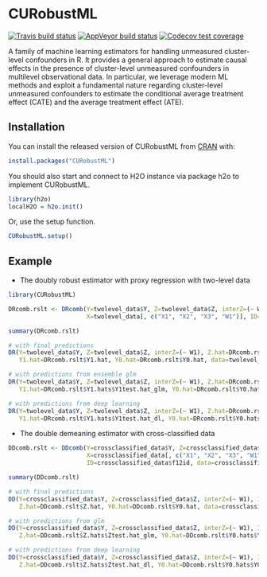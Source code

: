 
<!-- README.md is generated from README.Rmd. Please edit that file -->

# CURobustML

<!-- badges: start -->

[![Travis build
status](https://travis-ci.com/youmisuk/CURobustML.svg?branch=master)](https://travis-ci.com/youmisuk/CURobustML)
[![AppVeyor build
status](https://ci.appveyor.com/api/projects/status/github/youmisuk/CURobustML?branch=master&svg=true)](https://ci.appveyor.com/project/youmisuk/CURobustML)
[![Codecov test
coverage](https://codecov.io/gh/youmisuk/CURobustML/branch/master/graph/badge.svg)](https://codecov.io/gh/youmisuk/CURobustML?branch=master)
<!-- badges: end -->

A family of machine learning estimators for handling unmeasured
cluster-level confounders in R. It provides a general approach to
estimate causal effects in the presence of cluster-level unmeasured
confounders in multilevel observational data. In particular, we leverage
modern ML methods and exploit a fundamental nature regarding
cluster-level unmeasured confounders to estimate the conditional average
treatment effect (CATE) and the average treatment effect (ATE).

## Installation

You can install the released version of CURobustML from
[CRAN](https://CRAN.R-project.org) with:

``` r
install.packages("CURobustML")
```

You should also start and connect to H2O instance via package h2o to
implement CURobustML.

``` r
library(h2o)
localH2O = h2o.init()
```

Or, use the setup function.

``` r
CURobustML.setup()
```

## Example

  - The doubly robust estimator with proxy regression with two-level
    data

<!-- end list -->

``` r
library(CURobustML)

DRcomb.rslt <- DRcomb(Y=twolevel_data$Y, Z=twolevel_data$Z, interZ=(~ W1),
                      X=twolevel_data[, c("X1", "X2", "X3", "W1")], ID=twolevel_data$id, data=twolevel_data)

summary(DRcomb.rslt)

# with final predictions
DR(Y=twolevel_data$Y, Z=twolevel_data$Z, interZ=(~ W1), Z.hat=DRcomb.rslt$Z.hat,
   Y1.hat=DRcomb.rslt$Y1.hat, Y0.hat=DRcomb.rslt$Y0.hat, data=twolevel_data)

# with predictions from ensemble glm
DR(Y=twolevel_data$Y, Z=twolevel_data$Z, interZ=(~ W1), Z.hat=DRcomb.rslt$Z.hats$Ztest.hat_glm,
   Y1.hat=DRcomb.rslt$Y1.hats$Y1test.hat_glm, Y0.hat=DRcomb.rslt$Y0.hats$Y0test.hat_glm, data=twolevel_data)

# with predictions from deep learning
DR(Y=twolevel_data$Y, Z=twolevel_data$Z, interZ=(~ W1), Z.hat=DRcomb.rslt$Z.hats$Ztest.hat_dl,
   Y1.hat=DRcomb.rslt$Y1.hats$Y1test.hat_dl, Y0.hat=DRcomb.rslt$Y0.hats$Y0test.hat_dl, data=twolevel_data)
```

  - The double demeaning estimator with cross-classified data

<!-- end list -->

``` r
DDcomb.rslt <- DDcomb(Y=crossclassified_data$Y, Z=crossclassified_data$Z, interZ=(~ W1),
                      X=crossclassified_data[, c("X1", "X2", "X3", "W1", "Q1")],
                      ID=crossclassified_data$f12id, data=crossclassified_data)

summary(DDcomb.rslt)

# with final predictions
DD(Y=crossclassified_data$Y, Z=crossclassified_data$Z, interZ=(~ W1), ID=crossclassified_data$f12id,
   Z.hat=DDcomb.rslt$Z.hat, Y0.hat=DDcomb.rslt$Y0.hat, data=crossclassified_data)

# with predictions from glm
DD(Y=crossclassified_data$Y, Z=crossclassified_data$Z, interZ=(~ W1), ID=crossclassified_data$f12id,
   Z.hat=DDcomb.rslt$Z.hats$Ztest.hat_glm, Y0.hat=DDcomb.rslt$Y0.hats$Y0test.hat_glm, data=crossclassified_data)

# with predictions from deep learning
DD(Y=crossclassified_data$Y, Z=crossclassified_data$Z, interZ=(~ W1), ID=crossclassified_data$f12id,
   Z.hat=DDcomb.rslt$Z.hats$Ztest.hat_dl, Y0.hat=DDcomb.rslt$Y0.hats$Y0test.hat_dl, data=crossclassified_data)
```
